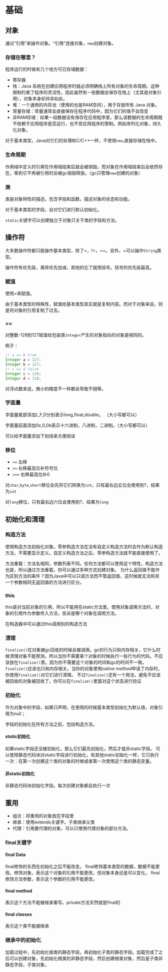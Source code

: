 # 基础

## 对象

通过“引用”来操作对象。“引用”连接对象，`new`创建对象。

### 存储在哪里？

程序运行的时候有几个地方可已存储数据：

- 寄存器
- 栈：Java 系统在创建应用程序时就必须明确栈上所有对象的生命周期。这种限制约束了程序的灵活性，因此虽然有一些数据会保存在栈上（尤其是对象引用），对象本身却并非如此。
- 堆：一个通用的内存池（使用的也是RAM空间），用于存放所有 Java 对象。
- 常量存储：常量通常会直接保存在程序代码中，因为它们的值不会改变
- 非RAM存储：如果一段数据没有保存在应用程序里，那么该数据的生命周期既不依赖于应用程序是否运行，也不受应用程序的管制。例如序列化对象，持久化对象。

对于基本类型，Java对它们的处理和C/C++一样，不使用`new`,直接存储在栈中。

### 生命周期

作用域中定义的引用在作用域结束后就会被销毁。而对象在作用域结束后会依然存在，等到它不再被引用时会被gc销毁释放。（gc只管理`new`创建的对象）

### 类

类是对象特性的描述。包含字段和函数，描述对象的状态和功能。

对于基本类型的字段，会对它们进行默认初始化。

`static`关键字可以创建独立于对象只关于类的字段和方法。

## 操作符

大多数操作符都只能操作基本类型，除了=，!=，==。另外，+可以操作`String`类型。

操作符有优先级，乘除优先加减，其他的忘了就用括号。括号的优先级最高。

### 赋值

使用=来赋值。

由于基本类型的特殊性，赋值给基本类型其实就是复制内容。而对于对象来说，则是将对象的引用复制了过去。

### ==

对整数-128到127赋值给包装类`Integer`产生的对象指向的对象是相同的。

例子：

```Java
// a == b true
Integer a = 127;
Integer b = 127;
// c == d false
Integer c = 128;
Integer d = 128;
```

对浮点数来说，微小的精度不一样都会导致不相等。

### 字面量

字面量尾部添加L,F,D分别表示long,float,double。 （大小写都可以）

字面量前面添加0x,0,0b表示十六进制，八进制，二进制。（大小写都可以）

可以给字面量添加下划线来方便阅读

### 移位

- `<<` 左移
- `>>` 右移最高位补符号位
- `>>>` 右移最高位补0

对`char`,`byte`,`short`移位会先将它们转换为`int`。只有最右边五位会使用到?，结果为`int`

对`long`移位，只有最右边六位会使用到?，结果为`long`

## 初始化和清理

### 构造方法

使用构造方法初始化对象。零参构造方法在没有自定义构造方法时会作为默认构造方法，不需要显示定义。自定义构造方法之后，零参构造方法就不能直接使用了。

方法重载：方法名相同，参数列表不同。任何方法都可以使用这个特性，构造方法也是，所以通过方法重载，你可以通过多种方式创建对象。
为什么返回值不能作为区别方法的条件？因为Java中可以只调方法而不管返回值，这时候就无法和另一个参数相同无返回值的方法进行区分。

### this

this是对当前对象的引用，所以不能用在static方法里。使用对象调用方法时，对象的引用作为参数传入方法，告诉是哪个对象在调用方法。

在构造器中可以通过this调用别的构造方法

### 清理

`finalize()`在对象被gc回收的时候会被调用。gc的行为只和内存相关，它什么时候清理对象不能预测。所以当你不需要某个对象的时候执行一些行为的代码，不应该放在`finalize()`里。因为你不需要这个对象的时间和gc的时间不一致。
`finalize()`应该也只和内存相关。当你的对象使用*native method*申请了内存时，你使用`finalize()`对它们进行清理。
不过`finalize()`还有一个用法，避免不应该被回收的对象被回收了。你可以在`finalize()`里面对这个状态进行验证

### 初始化

作为对象中的字段，如果只声明，在使用的时候基本类型初始化为默认值，对象引用为null；

字段的初始化在所有方法之前，包括构造方法。

#### static初始化

如果static字段还没被初始化，那么它们最先初始化，然后才是非static字段。
可以使用静态代码块对static字段进行初始化，和其他static初始化一样，它只执行一次：在第一次创建这个类的对象的时候或者第一次使用这个类的静态变量。

#### 非static初始化

非静态代码块初始化字段。每次创建对象都会执行一次

## 重用

- 组合：将重用的对象放在字段里
- 继承：使用extends关键字。子类继承父类
- 代理：引用要代理的对象，可以只使用代理对象的部分方法。

### final关键字

#### final Data

final修饰的东西在初始化之后不能改变。
final修饰基本类型的数据，数据不能更改。修饰对象，表示这个对象的引用不能更改，但对象本身还是可以变化。
final修饰方法参数，表示这个参数的引用不能更改。

#### final method

表示这个方法不能被继承重写。private方法天然就是final的

#### final classes

表示这个类不能被继承

### 继承中的初始化

加载过程中，先初始化根类的静态字段，再初始化子类的静态字段。加载完成了之后可以创建对象，先初始化根类的非静态字段，然后创建根类对象，然后是子类非静态字段，子类对象。
